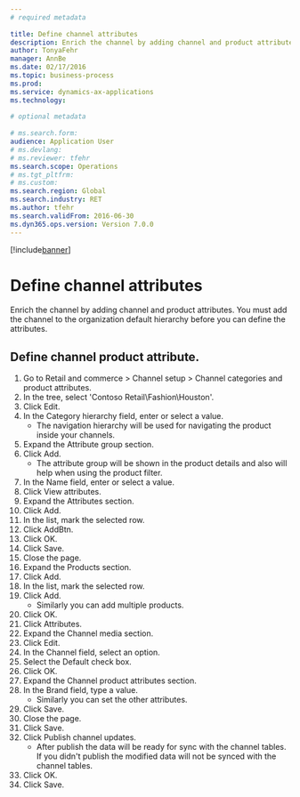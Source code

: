 ```yaml
--- 
# required metadata 
 
title: Define channel attributes
description: Enrich the channel by adding channel and product attributes. 
author: TonyaFehr 
manager: AnnBe 
ms.date: 02/17/2016
ms.topic: business-process 
ms.prod:  
ms.service: dynamics-ax-applications 
ms.technology:  
 
# optional metadata 
 
# ms.search.form:   
audience: Application User 
# ms.devlang:  
# ms.reviewer: tfehr 
ms.search.scope: Operations 
# ms.tgt_pltfrm:  
# ms.custom:  
ms.search.region: Global
ms.search.industry: RET
ms.author: tfehr 
ms.search.validFrom: 2016-06-30 
ms.dyn365.ops.version: Version 7.0.0 
---
```


[!include[banner](../includes/banner.md)]

# Define channel attributes

Enrich the channel by adding channel and product attributes. You must add the channel to the organization default hierarchy before you can define the attributes.


## Define channel product attribute.
1. Go to Retail and commerce > Channel setup > Channel categories and product attributes.
2. In the tree, select 'Contoso Retail\Fashion\Houston'.
3. Click Edit.
4. In the Category hierarchy field, enter or select a value.
    * The navigation hierarchy will be used for navigating the product inside your channels.  
5. Expand the Attribute group section.
6. Click Add.
    * The attribute group will be shown in the product details and also will help when using the product filter.  
7. In the Name field, enter or select a value.
8. Click View attributes.
9. Expand the Attributes section.
10. Click Add.
11. In the list, mark the selected row.
12. Click AddBtn.
13. Click OK.
14. Click Save.
15. Close the page.
16. Expand the Products section.
17. Click Add.
18. In the list, mark the selected row.
19. Click Add.
    * Similarly you can add multiple products.  
20. Click OK.
21. Click Attributes.
22. Expand the Channel media section.
23. Click Edit.
24. In the Channel field, select an option.
25. Select the Default check box.
26. Click OK.
27. Expand the Channel product attributes section.
28. In the Brand field, type a value.
    * Similarly you can set the other attributes.  
29. Click Save.
30. Close the page.
31. Click Save.
32. Click Publish channel updates.
    * After publish the data will be ready for sync with the channel tables. If you didn't publish the modified data will not be synced with the channel tables.  
33. Click OK.
34. Click Save.

